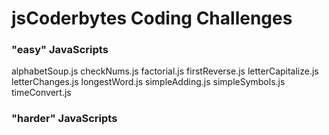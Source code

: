 # jsCoderbytes Coding Challenges

### "easy" JavaScripts
alphabetSoup.js
checkNums.js
factorial.js
firstReverse.js
letterCapitalize.js
letterChanges.js
longestWord.js
simpleAdding.js
simpleSymbols.js
timeConvert.js

### "harder" JavaScripts
